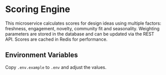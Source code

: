 # Scoring Engine

This microservice calculates scores for design ideas using multiple factors:
freshness, engagement, novelty, community fit and seasonality. Weighting
parameters are stored in the database and can be updated via the REST API.
Scores are cached in Redis for performance.

## Environment Variables

Copy `.env.example` to `.env` and adjust the values.
